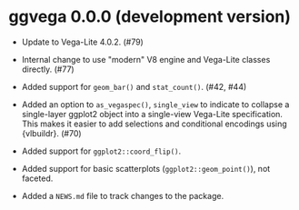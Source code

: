 # ggvega  0.0.0 (development version) 

* Update to Vega-Lite 4.0.2. (#79)

* Internal change to use "modern" V8 engine and Vega-Lite classes directly. (#77)

* Added support for `geom_bar()` and `stat_count()`. (#42, #44)

* Added an option to `as_vegaspec()`, `single_view` to indicate to collapse a single-layer ggplot2 object into a single-view Vega-Lite specification. This makes it easier to add selections and conditional encodings using {vlbuildr}. (#70)

* Added support for `ggplot2::coord_flip()`.

* Added support for basic scatterplots (`ggplot2::geom_point()`), not faceted.

* Added a `NEWS.md` file to track changes to the package.
